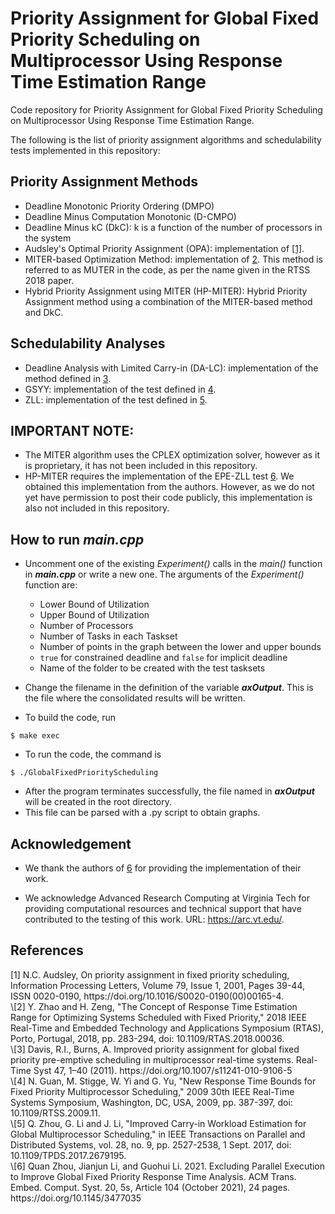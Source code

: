 # Priority Assignment for Global Fixed Priority Scheduling on Multiprocessor Using Response Time Estimation Range

Code repository for Priority Assignment for Global Fixed Priority Scheduling on Multiprocessor Using Response Time Estimation Range.

The following is the list of priority assignment algorithms and schedulability tests implemented in this repository:

## Priority Assignment Methods
- Deadline Monotonic Priority Ordering (DMPO)
- Deadline Minus Computation Monotonic (D-CMPO)
- Deadline Minus kC (DkC): k is a function of the number of processors in the system
- Audsley's Optimal Priority Assignment (OPA): implementation of [[1]](#OPA).
- MITER-based Optimization Method: implementation of [2](#MITER). This method is referred to as MUTER in the code, as per the name given in the RTSS 2018 paper. 
- Hybrid Priority Assignment using MITER (HP-MITER): Hybrid Priority Assignment method using a combination of the MITER-based method and DkC.


## Schedulability Analyses
- Deadline Analysis with Limited Carry-in (DA-LC): implementation of the method defined in [3](#DA-LC).
- GSYY: implementation of the test defined in [4](#GSYY).
- ZLL: implementation of the test defined in [5](#ZLL).


## **IMPORTANT NOTE:** 
- The MITER algorithm uses the CPLEX optimization solver, however as it is proprietary, it has not been included in this repository.
- HP-MITER requires the implementation of the EPE-ZLL test [6](#EPE-ZLL). We obtained this implementation from the authors. However, as we do not yet have permission to post their code publicly, this implementation is also not included in this repository. 


## How to run *main.cpp*
- Uncomment one of the existing *Experiment()* calls in the *main()* function in ***main.cpp*** or write a new one. The arguments of the *Experiment()* function are:
  - Lower Bound of Utilization
  - Upper Bound of Utilization
  - Number of Processors
  - Number of Tasks in each Taskset
  - Number of points in the graph between the lower and upper bounds
  - `true` for constrained deadline and `false` for implicit deadline
  - Name of the folder to be created with the test tasksets

- Change the filename in the definition of the variable **_axOutput_**. This is the file where the consolidated results will be written. 

- To build the code, run
```
$ make exec
```

- To run the code, the command is
```
$ ./GlobalFixedPriorityScheduling
```

- After the program terminates successfully, the file named in **_axOutput_** will be created in the root directory. 
- This file can be parsed with a .py script to obtain graphs.


## Acknowledgement

- We thank the authors of [6](#EPE-ZLL) for providing the implementation of their work.
 
- We acknowledge Advanced Research Computing at Virginia Tech for providing computational resources and technical support that have contributed to the testing of this work. URL: https://arc.vt.edu/.

## References
<div id = "OPA"></div>
[1] N.C. Audsley, On priority assignment in fixed priority scheduling, Information Processing Letters, Volume 79, Issue 1, 2001, Pages 39-44, ISSN 0020-0190, https://doi.org/10.1016/S0020-0190(00)00165-4.

<div id = "MITER"></div>
\[2] Y. Zhao and H. Zeng, "The Concept of Response Time Estimation Range for Optimizing Systems Scheduled with Fixed Priority," 2018 IEEE Real-Time and Embedded Technology and Applications Symposium (RTAS), Porto, Portugal, 2018, pp. 283-294, doi: 10.1109/RTAS.2018.00036.

<div id = "DA-LC"></div>
\[3] Davis, R.I., Burns, A. Improved priority assignment for global fixed priority pre-emptive scheduling in multiprocessor real-time systems. Real-Time Syst 47, 1–40 (2011). https://doi.org/10.1007/s11241-010-9106-5

<div id = "GSYY"></div>
\[4] N. Guan, M. Stigge, W. Yi and G. Yu, "New Response Time Bounds for Fixed Priority Multiprocessor Scheduling," 2009 30th IEEE Real-Time Systems Symposium, Washington, DC, USA, 2009, pp. 387-397, doi: 10.1109/RTSS.2009.11.

<div id = "ZLL"></div>
\[5] Q. Zhou, G. Li and J. Li, "Improved Carry-in Workload Estimation for Global Multiprocessor Scheduling," in IEEE Transactions on Parallel and Distributed Systems, vol. 28, no. 9, pp. 2527-2538, 1 Sept. 2017, doi: 10.1109/TPDS.2017.2679195.

<div id = "EPE-ZLL"></div>
\[6] Quan Zhou, Jianjun Li, and Guohui Li. 2021. Excluding Parallel Execution to Improve Global Fixed Priority Response Time Analysis. ACM Trans. Embed. Comput. Syst. 20, 5s, Article 104 (October 2021), 24 pages. https://doi.org/10.1145/3477035
